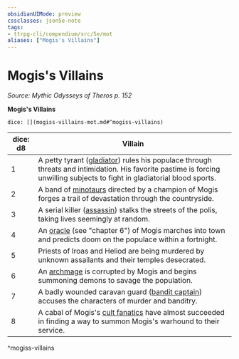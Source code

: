 ```yaml
---
obsidianUIMode: preview
cssclasses: json5e-note
tags:
- ttrpg-cli/compendium/src/5e/mot
aliases: ["Mogis's Villains"]
---
```

# Mogis's Villains
*Source: Mythic Odysseys of Theros p. 152* 

**Mogis's Villains**

`dice: [](mogiss-villains-mot.md#^mogiss-villains)`

| dice: d8 | Villain |
|----------|---------|
| 1 | A petty tyrant ([gladiator](gladiator.md)) rules his populace through threats and intimidation. His favorite pastime is forcing unwilling subjects to fight in gladiatorial blood sports. |
| 2 | A band of [minotaurs](minotaur.md) directed by a champion of Mogis forges a trail of devastation through the countryside. |
| 3 | A serial killer ([assassin](assassin.md)) stalks the streets of the polis, taking lives seemingly at random. |
| 4 | An [oracle](oracle-mot.md) (see "chapter 6") of Mogis marches into town and predicts doom on the populace within a fortnight. |
| 5 | Priests of Iroas and Heliod are being murdered by unknown assailants and their temples desecrated. |
| 6 | An [archmage](archmage.md) is corrupted by Mogis and begins summoning demons to savage the population. |
| 7 | A badly wounded caravan guard ([bandit captain](bandit-captain.md)) accuses the characters of murder and banditry. |
| 8 | A cabal of Mogis's [cult fanatics](cult-fanatic.md) have almost succeeded in finding a way to summon Mogis's warhound to their service. |
^mogiss-villains